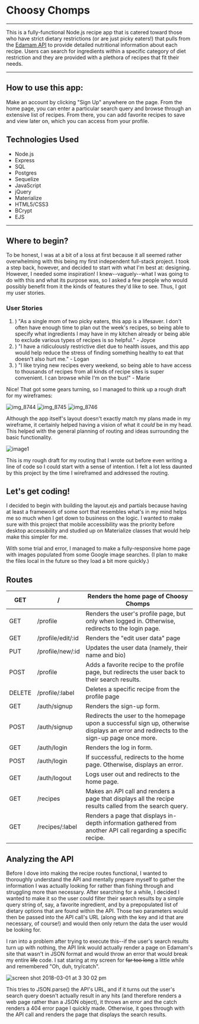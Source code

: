 # Choosy Chomps
***

This is a fully-functional Node.js recipe app that is catered toward those who have strict dietary restrictions (or are just picky eaters!) that pulls from the [Edamam API](https://www.edamam.com/) to provide detailed nutritional information about each recipe. Users can search for ingredients within a specific category of diet restriction and they are provided with a plethora of recipes that fit their needs. 

***

## How to use this app: 

Make an account by clicking "Sign Up" anywhere on the page. From the home page, you can enter a particular search query and browse through an extensive list of recipes. From there, you can add favorite recipes to save and view later on, which you can access from your profile. 

## Technologies Used 
* Node.js
* Express
* SQL
* Postgres
* Sequelize
* JavaScript
* jQuery
* Materialize
* HTML5/CSS3
* BCrypt
* EJS

***

## Where to begin? 

To be honest, I was at a bit of a loss at first because it all seemed rather overwhelming with this being my first independent full-stack project. I took a step back, however, and decided to start with what I'm best at: designing. However, I needed some inspiration! I knew--vaguely--what I was going to do with this and what its purpose was, so I asked a few people who would possibly benefit from it the kinds of features they'd like to see. Thus, I got my user stories. 

### User Stories

1. ) "As a single mom of two picky eaters, this app is a lifesaver. I don't often have enough time to plan out the week's recipes, so being able to specify what ingredients I may have in my kitchen already or being able to exclude various types of recipes is so helpful." - Joyce
2. ) "I have a ridiculously restrictive diet due to health issues, and this app would help reduce the stress of finding something healthy to eat that doesn't also hurt me." - Logan
3. ) "I like trying new recipes every weekend, so being able to have access to thousands of recipes from all kinds of recipe sites is super convenient. I can browse while I'm on the bus!" - Marie 

Nice! That got some gears turning, so I managed to think up a rough draft for my wireframes:

![img_8744](https://user-images.githubusercontent.com/25888207/36824912-a9a0aa82-1cb9-11e8-9f39-223527d13bda.jpg)
![img_8745](https://user-images.githubusercontent.com/25888207/36824913-aa03f7f4-1cb9-11e8-8e44-d1e3940b3408.jpg)
![img_8746](https://user-images.githubusercontent.com/25888207/36824914-aa29c876-1cb9-11e8-9c3d-5320b28721d5.jpg)

Although the app itself's layout doesn't exactly match my plans made in my wireframe, it certainly helped having a vision of what it _could_ be in my head. This helped with the general planning of routing and ideas surrounding the basic functionality.

![image1](https://user-images.githubusercontent.com/25888207/36825127-aa3a431c-1cba-11e8-93ec-147e89bb6336.jpeg)

This is my rough draft for my routing that I wrote out before even writing a line of code so I could start with a sense of intention. I felt a lot less daunted by this project by the time I wireframed and addressed the routing. 

## Let's get coding! 

I decided to begin with building the layout.ejs and partials because having at least a framework of some sort that resembles what's in my mind helps me so much when I get down to business on the logic. I wanted to make sure with this project that mobile accessibility was the priority before desktop accessibility and studied up on Materialize classes that would help make this simpler for me. 

With some trial and error, I managed to make a fully-responsive home page with images populated from some Google image searches. (I plan to make the files local in the future so they load a bit more quickly.) 

## Routes 

| GET    | /                 | Renders the home page of Choosy Chomps                                                                                                 |
|--------|-------------------|----------------------------------------------------------------------------------------------------------------------------------------|
| GET    | /profile          | Renders the user's profile page, but only when logged in. Otherwise, redirects to the login page.                                      |
| GET    | /profile/edit/:id | Renders the "edit user data" page                                                                                                      |
| PUT    | /profile/new/:id  | Updates the user data (namely, their name and bio)                                                                                     |
| POST   | /profile          | Adds a favorite recipe to the profile page, but redirects the user back to their search results.                                       |
| DELETE | /profile/:label   | Deletes a specific recipe from the profile page                                                                                        |
| GET    | /auth/signup      | Renders the sign-up form.                                                                                                              |
| POST   | /auth/signup      | Redirects the user to the homepage upon a successful sign up, otherwise displays an error and redirects to the sign-up page once more. |
| GET    | /auth/login       | Renders the log in form.                                                                                                               |
| POST   | /auth/login       | If successful, redirects to the home page. Otherwise, displays an error.                                                               |
| GET    | /auth/logout      | Logs user out and redirects to the home page.                                                                                          |
| GET    | /recipes          | Makes an API call and renders a page that displays all the recipe results called from the search query.                                |
| GET    | /recipes/:label   | Renders a page that displays in-depth information gathered from another API call regarding a specific recipe.                                                         |

## Analyzing the API 

Before I dove into making the recipe routes functional, I wanted to thoroughly understand the API and mentally prepare myself to gather the information I was actually looking for rather than fishing through and struggling more than necessary. After searching for a while, I decided I wanted to make it so the user could filter their search results by a simple query string of, say, a favorite ingredient, and by a prepopulated list of dietary options that are found within the API. Those two parameters would then be passed into the API call's URL (along with the key and id that are necessary, of course!) and would then only return the data the user would be looking for. 

I ran into a problem after trying to execute this--if the user's search results turn up with nothing, the API link would actually render a page on Edamam's site that wasn't in JSON format and would throw an error that would break my entire ~~life~~ code. I sat staring at my screen for ~~far too long~~ a little while and remembered "Oh, duh, try/catch". 

![screen shot 2018-03-01 at 3 30 02 pm](https://user-images.githubusercontent.com/25888207/36875596-72227eda-1d65-11e8-8839-2938b5f505c9.png)

This tries to JSON.parse() the API's URL, and if it turns out the user's search query doesn't actually result in any hits (and therefore renders a web page rather than a JSON object), it throws an error and the catch renders a 404 error page I quickly made. Otherwise, it goes through with the API call and renders the page that displays the search results. 
